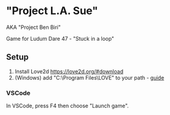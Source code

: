 # "Project L.A. Sue"

AKA "Project Ben Biri"

Game for Ludum Dare 47 - "Stuck in a loop"

## Setup

1. Install Love2d https://love2d.org/#download
2. (Windows) add "C:\Program Files\LOVE" to your path - [guide](https://www.howtogeek.com/118594/how-to-edit-your-system-path-for-easy-command-line-access/)

### VSCode

In VSCode, press <key>F4</key> then choose "Launch game".
